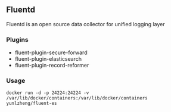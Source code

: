 ## Fluentd

Fluentd is an open source data collector for unified logging layer

### Plugins

* fluent-plugin-secure-forward
* fluent-plugin-elasticsearch
* fluent-plugin-record-reformer

### Usage

```
docker run -d -p 24224:24224 -v /var/lib/docker/containers:/var/lib/docker/containers yunlzheng/fluent-es
```
